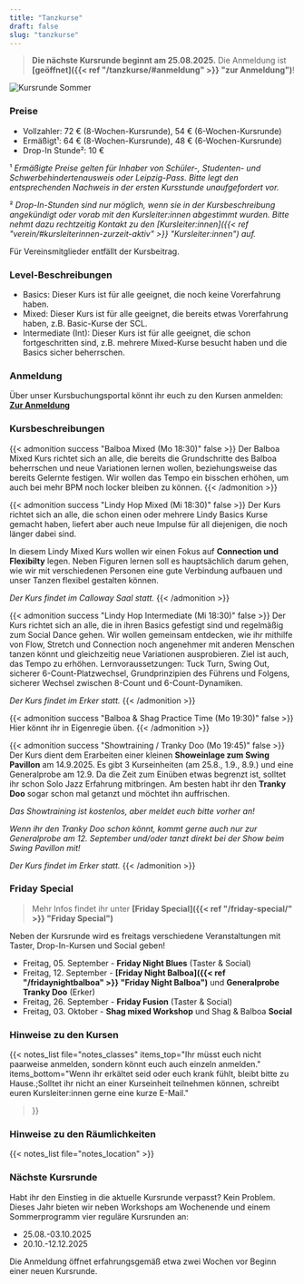 ```yaml
---
title: "Tanzkurse"
draft: false
slug: "tanzkurse"
---
```


[//]: # (![Kursplan Herbst 2024]&#40;../schedule_herbst_2024_ohne_websiteinfo_v4.png&#41;)

> **Die nächste Kursrunde beginnt am 25.08.2025.** Die Anmeldung ist **[geöffnet]({{< ref "/tanzkurse/#anmeldung" >}} "zur Anmeldung")**!

![Kursrunde Sommer](../2025-08_schedule_summer_website.png)

### Preise
- Vollzahler: 72 € (8-Wochen-Kursrunde), 54 € (6-Wochen-Kursrunde)
- Ermäßigt¹: 64 € (8-Wochen-Kursrunde), 48 € (6-Wochen-Kursrunde)
- Drop-In Stunde²: 10 €

¹ *Ermäßigte Preise gelten für Inhaber von Schüler-, Studenten- und Schwerbehindertenausweis oder Leipzig-Pass. Bitte legt den entsprechenden Nachweis in der ersten Kursstunde unaufgefordert vor.*

² *Drop-In-Stunden sind nur möglich, wenn sie in der Kursbeschreibung angekündigt oder vorab mit den Kursleiter:innen abgestimmt wurden.
Bitte nehmt dazu rechtzeitig Kontakt zu den [Kursleiter:innen]({{< ref "verein/#kursleiterinnen-zurzeit-aktiv" >}} "Kursleiter:innen") auf.*

Für Vereinsmitglieder entfällt der Kursbeitrag. 

### Level-Beschreibungen
- Basics: Dieser Kurs ist für alle geeignet, die noch keine Vorerfahrung haben. 
- Mixed: Dieser Kurs ist für alle geeignet, die bereits etwas Vorerfahrung haben, z.B. Basic-Kurse der SCL.
- Intermediate (Int): Dieser Kurs ist für alle geeignet, die schon fortgeschritten sind, z.B. mehrere Mixed-Kurse besucht haben und die Basics sicher beherrschen.

### Anmeldung
Über unser Kursbuchungsportal könnt ihr euch zu den Kursen anmelden:
**[Zur Anmeldung](https://scl.swinggeeks.de/SCL2025-08/)**

### Kursbeschreibungen

[//]: # ({{< admonition success "Balboa Basics &#40;Di 19:45&#41;" false >}})
[//]: # (Balboa ist ein Swingtanz, der in enger Körperhaltung auf meist schnelle Musik getanzt wird und durch eine Mischung aus subtilen Gewichtswechseln, kreativem Footwork und öffnenden Figuguren beschrieben werden kann.)
[//]: # (Für den Balboa Basics-Kurs sind keine Vorerfahrungen erforderlich. Wir wollen die Grundlagen des Tanzes mit euch teilen, von Schritten und Figuren über Körperhaltung und Connection bis hin zu Skills fürs Tanzen auf dem Social Dancefloor.)
[//]: # (Alle Personen können führen / folgen sowie die Rolle wechseln &#40;switchen&#41; oder auch nur eine Rolle tanzen.)
[//]: # ({{< /admonition >}})

{{< admonition success "Balboa Mixed (Mo 18:30)" false >}}
Der Balboa Mixed Kurs richtet sich an alle, die bereits die Grundschritte des Balboa beherrschen und neue Variationen lernen wollen, beziehungsweise das bereits Gelernte festigen. Wir wollen das Tempo ein bisschen erhöhen, um auch bei mehr BPM noch locker bleiben zu können.
{{< /admonition >}}

[//]: # ({{< admonition success "Balboa Intermediate &#40;Di 18:30&#41;" false >}})
[//]: # (Aufbauend auf Balboa-Basics Figuren arbeiten wir in diesem Kurs erneut an spannenden Technikkombinationen sowie an Feinheiten im gemeinsamen Tanz. Wenn du Lust hast dich in Details zu verlieben und daran zu arbeiten, dass auch komplexe Abläufe sich im Paar weich und connected anfühlen, bist du bei uns richtig.)
[//]: # ({{< /admonition >}})

[//]: # ({{< admonition success "Lindy Hop Basics &#40;Di 18:30&#41;" false >}})
[//]: # (Lindy Hop ist der bekannteste Swingtanz und hat seinen Ursprung in Afro-Amerikanischen Communities in den 20er-40er Jahren. Es wird zumeist in der offenen Position getanzt und ist vom Gefühl her sehr freudvoll und beschwingt. Wie Jazz- und Swingmusik lebt auch der Tanz von Improvisation, Austausch und Miteinander. Wir lernen einfache Elemente aus dem Swing und Solo Jazz, um vielseitig und musikalisch tanzen zu können und legen viel Wert auf Gleichberechtigung, Consent &#40;Zustimmung&#41; und angenehme Connections. "Switch" bedeutet, dass beide Tanzrollen &#40;folgen und führen&#41; ausprobiert werden können. Wer nur führen oder nur folgen möchte, darf dies gern tun. Wir nutzen genderneutrale Sprache und möchten eine queerfreundliche und offene Atmosphäre schaffen. Im Kurs vermitteln wir zudem geschichtlichen und kulturellen Kontext und zeigen Videos von Künstler*innen aus diesem Kontext, um gemeinsam ein Gefühl für die Herkunft, Traditionen und Bedeutung des Tanzes zu entwickeln.)
[//]: # ({{< /admonition >}})

{{< admonition success "Lindy Hop Mixed (Mi 18:30)" false >}}
Der Kurs richtet sich an alle, die schon einen oder mehrere Lindy Basics Kurse gemacht haben, liefert aber auch neue Impulse für all diejenigen, die noch länger dabei sind.

In diesem Lindy Mixed Kurs wollen wir einen Fokus auf **Connection und Flexibilty** legen. Neben Figuren lernen soll es hauptsächlich darum gehen, wie wir mit verschiedenen Personen eine gute Verbindung aufbauen und unser Tanzen flexibel gestalten können.

*Der Kurs findet im Calloway Saal statt.*
{{< /admonition >}}

{{< admonition success "Lindy Hop Intermediate (Mi 18:30)" false >}}
Der Kurs richtet sich an alle, die in ihren Basics gefestigt sind und regelmäßig zum Social Dance gehen. Wir wollen gemeinsam entdecken, wie ihr mithilfe von Flow, Stretch und Connection noch angenehmer mit anderen Menschen tanzen könnt und gleichzeitig neue Variationen ausprobieren. Ziel ist auch, das Tempo zu erhöhen. Lernvoraussetzungen: Tuck Turn, Swing Out, sicherer 6-Count-Platzwechsel, Grundprinzipien des Führens und Folgens, sicherer Wechsel zwischen 8-Count und 6-Count-Dynamiken.

*Der Kurs findet im Erker statt.*
{{< /admonition >}}

{{< admonition success "Balboa & Shag Practice Time (Mo 19:30)" false >}}
Hier könnt ihr in Eigenregie üben.
{{< /admonition >}}

{{< admonition success "Showtraining / Tranky Doo (Mo 19:45)" false >}}
Der Kurs dient dem Erarbeiten einer kleinen **Showeinlage zum Swing Pavillon** am 14.9.2025. Es gibt 3 Kurseinheiten (am 25.8., 1.9., 8.9.) und eine Generalprobe am 12.9. Da die Zeit zum Einüben etwas begrenzt ist, solltet ihr schon Solo Jazz Erfahrung mitbringen. Am besten habt ihr den **Tranky Doo** sogar schon mal getanzt und möchtet ihn auffrischen.

*Das Showtraining ist kostenlos, aber meldet euch bitte vorher an!*

*Wenn ihr den Tranky Doo schon könnt, kommt gerne auch nur zur Generalprobe am 12. September und/oder tanzt direkt bei der Show beim Swing Pavillon mit!*

*Der Kurs findet im Erker statt.*
{{< /admonition >}}


[//]: # ({{< admonition success "Jazz + Lindy Hop Mixed &#40;Mi 18:00&#41;" false >}})
[//]: # (In diesem Kurs wird sowohl solo als auch im Paar getanzt. Beide Formen sind Bestandteile des Lindy Hop. Wie Jazz- und Swingmusik lebt auch der Tanz von Improvisation, Austausch und Miteinander. Wir lernen Elemente aus dem Swing und Solo Jazz, um vielseitig und musikalisch miteinander tanzen zu können.)
[//]: # (Der Kurs richtet sich an alle, die schon einen oder mehrere Lindy Basics Kurse gemacht haben, liefert aber auch neue Impulse für all diejenigen, die noch länger dabei sind.)
[//]: # (Solo Jazz &#40;auch: Authentic Jazz oder Vernacular Jazz&#41; hat seinen Ursprung in Schwarzen Kulturkreisen &#40;insbesondere Afro-Amerikanischen Communities&#41; und wird häufig in Verbindung mit Paartänzen wie Lindy Hop aber auch für sich stehend getanzt. In diesem Kurs werden wir die Musik nutzen, um uns durch Rhythmen und Bewegungen zu führen, um Swing und Jazz Musik aber auch die eigenen Ideen, Emotionen und Eigenheiten auszudrücken.)
[//]: # (Einen Großteil der Zeit werden wir aber natürlich auch Lindy Hop als Paartanz widmen. Dazu gehören Figuren, aber vor allem auch wichtige grundlegende Techniken, die uns noch lange begleiten werden.)
[//]: # (Alle Personen können führen und folgen und die Rolle wechseln &#40;switchen&#41; oder nur eine Rolle tanzen. Wir nutzen genderneutrale Sprache und möchten eine queerfreundliche, offene Atmosphäre schaffen, mit Fokus auf Consent und Gleichberechtigung in der Tanzpartnerschaft.)
[//]: # ({{< /admonition >}})

[//]: # ({{< admonition success "Shag Basics &#40;Di 18:30&#41;" false >}})
[//]: # (Wenn hohe BPM auch euer Herz höher schlagen lassen seid ihr beim Collegiate Shag genau richtig! Wir wollen die Grundlagen dieses fröhlichen und energiegeladenen Swingtanzes unterrichten und dabei vor allem jede Menge Spaß mit euch haben! Es sind keinerlei Vorkenntnisse notwendig. Alle können führen oder folgen und auch die Rollen switchen.)
[//]: # ({{< /admonition >}})

[//]: # ({{< admonition success "Shag Mixed &#40;Di 19:45&#41;" false >}})
[//]: # (Wenn hohe BPM auch euer Herz höher schlagen lassen seid ihr beim Collegiate Shag genau richtig! Wir wollen weiter spaßige Figuren und Footworks dieses fröhlichen und energiegeladenen Swingtanzes unterrichten und dabei vor allem jede Menge Spaß mit euch haben! Du solltest den Collegiate Shag Grundschritt sicher beherschen und kannst das bereits Gelernte in diesem Kurs weiter festigen. Alle können führen oder folgen und auch die Rollen switchen.)
[//]: # ({{< /admonition >}})

[//]: # ({{< admonition success "Solo Jazz &#40;Do 19:45&#41;" false >}})
[//]: # (Wir lernen einige Klassiker der Solo Jazz Moves kennen und widmen uns besonders den Übergängen. Aus einfachen, reinen Schrittabfolgen entwickeln wir so verbundene, fließende Bewegungen, die Du zu deinem eigenen Tanz machst.)
[//]: # ({{< /admonition >}})

[//]: # ({{< admonition success "Freies Training &#40;Di 18:30 & Do 18:00&#41;" false >}})
[//]: # (Hier könnt ihr mit unserer BT-Box in Eigenregie üben, wenn der parallel laufende Kurs stattfindet.)
[//]: # ({{< /admonition >}})

### Friday Special
> Mehr Infos findet ihr unter **[Friday Special]({{< ref "/friday-special/" >}} "Friday Special")**

Neben der Kursrunde wird es freitags verschiedene Veranstaltungen mit Taster, Drop-In-Kursen und Social geben!

- Freitag, 05. September - **Friday Night Blues** (Taster & Social)
- Freitag, 12. September - **[Friday Night Balboa]({{< ref "/fridaynightbalboa" >}} "Friday Night Balboa")** und **Generalprobe Tranky Doo** (Erker)
- Freitag, 26. September - **Friday Fusion** (Taster & Social)
- Freitag, 03. Oktober - **Shag mixed Workshop** und Shag & Balboa **Social**

### Hinweise zu den Kursen
{{< notes_list file="notes_classes"
items_top="Ihr müsst euch nicht paarweise anmelden, sondern könnt euch auch einzeln anmelden."
items_bottom="Wenn ihr erkältet seid oder euch krank fühlt, bleibt bitte zu Hause.;Solltet ihr nicht an einer Kurseinheit teilnehmen können, schreibt euren Kursleiter:innen gerne eine kurze E-Mail."
>}}

### Hinweise zu den Räumlichkeiten
{{< notes_list file="notes_location" >}}

### Nächste Kursrunde
Habt ihr den Einstieg in die aktuelle Kursrunde verpasst? Kein Problem. Dieses Jahr bieten wir neben Workshops am Wochenende und einem Sommerprogramm vier reguläre Kursrunden an:
- 25.08.-03.10.2025
- 20.10.-12.12.2025

Die Anmeldung öffnet erfahrungsgemäß etwa zwei Wochen vor Beginn einer neuen Kursrunde. 

[//]: # (Wir kündigen die Öffnung der Anmeldung im Vorfeld auch unter [Aktuelles]&#40;{{< ref "/aktuelles" >}} "Aktuelles"&#41;, in unserer [Facebook-Gruppe]&#40;https://www.facebook.com/groups/swingconnection.leipzig&#41; und auf [Instagram]&#40;https://www.instagram.com/swingconnectionleipzig/&#41; an.)
